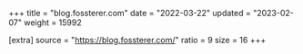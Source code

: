 +++
title = "blog.fossterer.com"
date = "2022-03-22"
updated = "2023-02-07"
weight = 15992

[extra]
source = "https://blog.fossterer.com/"
ratio = 9
size = 16
+++
